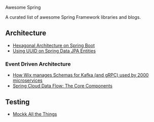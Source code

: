 Awesome Spring

A curated list of awesome Spring Framework libraries and blogs.

## Architecture 
- [Hexagonal Architecture on Spring Boot](https://jivimberg.io/blog/2020/02/01/hexagonal-architecture-on-spring-boot/)
- [Using UUID on Spring Data JPA Entities](https://jivimberg.io/blog/2018/11/05/using-uuid-on-spring-data-jpa-entities/)

### Event Driven Architecture
- [How Wix manages Schemas for Kafka (and gRPC) used by 2000 microservices](https://medium.com/wix-engineering/how-wix-manages-schemas-for-kafka-and-grpc-used-by-2000-microservices-2117416ea17b)
- [Spring Cloud Data Flow: The Core Components](https://www.zaloni.com/resources/blogs/the-core-components-of-spring-cloud-data-flow/)

## Testing
- [Mockk All the Things](https://jivimberg.io/blog/2019/05/09/mockk-features-rundown/)
